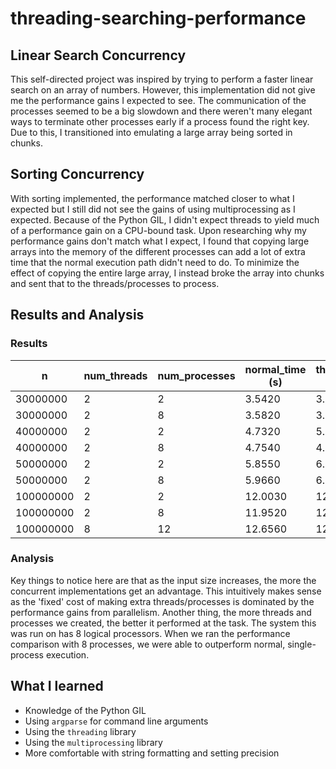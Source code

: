 # threading-searching-performance
 
## Linear Search Concurrency
This self-directed project was inspired by trying to perform a faster linear search on an array of numbers.
However, this implementation did not give me the performance gains I expected to see.
The communication of the processes seemed to be a big slowdown and there weren't many elegant ways to terminate other processes early if a process found the right key.
Due to this, I transitioned into emulating a large array being sorted in chunks.

## Sorting Concurrency
With sorting implemented, the performance matched closer to what I expected but I still did not see the gains of using multiprocessing as I expected. Because of the Python GIL, I didn't expect threads to yield much of a performance gain on a CPU-bound task.
Upon researching why my performance gains don't match what I expect, I found that copying large arrays into the memory of the different processes can add a lot of extra time that the normal execution path didn't need to do.
To minimize the effect of copying the entire large array, I instead broke the array into chunks and sent that to the threads/processes to process.

## Results and Analysis

### Results
n | num_threads | num_processes | normal_time (s) | thread_time (s) | process_time (s)
--- | --- | --- | --- | --- | ---
30000000 | 2 | 2 | 3.5420 | 3.7240 | 4.2280
30000000 | 2 | 8 | 3.5820 | 3.6500 | 3.4060
40000000 | 2 | 2 | 4.7320 | 5.0700 | 5.7210
40000000 | 2 | 8 | 4.7540 | 4.8950 | 4.5300
50000000 | 2 | 2 | 5.8550 | 6.2310 | 7.2430
50000000 | 2 | 8 | 5.9660 | 6.0740 | 5.7810
100000000 | 2 | 2 | 12.0030 | 12.2480 | 15.1400
100000000 | 2 | 8 | 11.9520 | 12.0880 | 10.8010
100000000 | 8 | 12 | 12.6560 | 12.2860 | 10.4480

### Analysis
Key things to notice here are that as the input size increases, the more the concurrent implementations get an advantage. This intuitively makes sense as the 'fixed' cost of making extra threads/processes is dominated by the performance gains from parallelism. Another thing, the more threads and processes we created, the better it performed at the task. The system this was run on has 8 logical processors. When we ran the performance comparison with 8 processes, we were able to outperform normal, single-process execution.

## What I learned
* Knowledge of the Python GIL
* Using `argparse` for command line arguments
* Using the `threading` library
* Using the `multiprocessing` library
* More comfortable with string formatting and setting precision